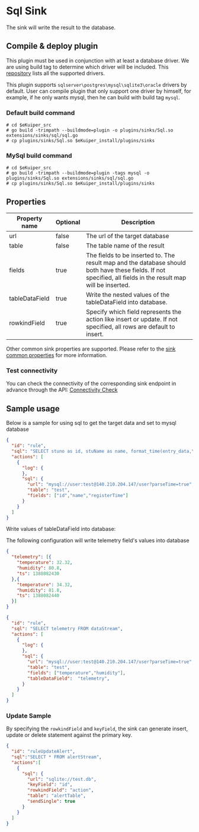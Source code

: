 # Sql Sink

The sink will write the result to the database.

## Compile & deploy plugin

This plugin must be used in conjunction with at least a database driver. We are using build tag to determine which driver will be included.
This [repository](https://github.com/lf-edge/ekuiper/tree/master/extensions/sqldatabase/driver) lists all the supported drivers.

This plugin supports `sqlserver\postgres\mysql\sqlite3\oracle` drivers by default. User can compile plugin that only support one driver by himself,
for example, if he only wants mysql, then he can build with build tag `mysql`.

### Default build command

```shell
# cd $eKuiper_src
# go build -trimpath --buildmode=plugin -o plugins/sinks/Sql.so extensions/sinks/sql/sql.go
# cp plugins/sinks/Sql.so $eKuiper_install/plugins/sinks
```

### MySql build command

```shell
# cd $eKuiper_src
# go build -trimpath --buildmode=plugin -tags mysql -o plugins/sinks/Sql.so extensions/sinks/sql/sql.go
# cp plugins/sinks/Sql.so $eKuiper_install/plugins/sinks
```

## Properties

| Property name  | Optional | Description                                                                                                                                                   |
|----------------|----------|---------------------------------------------------------------------------------------------------------------------------------------------------------------|
| url            | false    | The url of the target database                                                                                                                                |
| table          | false    | The table name of the result                                                                                                                                  |
| fields         | true     | The fields to be inserted to. The result map and the database should both have these fields. If not specified, all fields in the result map will be inserted. |
| tableDataField | true     | Write the nested values of the tableDataField into database.                                                                                                  |
| rowkindField   | true     | Specify which field represents the action like insert or update. If not specified, all rows are default to insert.                                            |

Other common sink properties are supported. Please refer to the [sink common properties](../overview.md#common-properties) for more information.

### Test connectivity

You can check the connectivity of the corresponding sink endpoint in advance through the API: [Connectivity Check](../../../api/restapi/connection.md#connectivity-check)

## Sample usage

Below is a sample for using sql to get the target data and set to mysql database

```json
{
  "id": "rule",
  "sql": "SELECT stuno as id, stuName as name, format_time(entry_data,\"YYYY-MM-dd HH:mm:ss\") as registerTime FROM SqlServerStream",
  "actions": [
    {
      "log": {
      },
      "sql": {
        "url": "mysql://user:test@140.210.204.147/user?parseTime=true",
        "table": "test",
        "fields": ["id","name","registerTime"]
      }
    }
  ]
}
```

Write values of tableDataField into database:

The following configuration will write telemetry field's values into database

```json
{
  "telemetry": [{
    "temperature": 32.32,
    "humidity": 80.8,
    "ts": 1388082430
  },{
    "temperature": 34.32,
    "humidity": 81.8,
    "ts": 1388082440
  }]
}
```

```json lines
{
  "id": "rule",
  "sql": "SELECT telemetry FROM dataStream",
  "actions": [
    {
      "log": {
      },
      "sql": {
        "url": "mysql://user:test@140.210.204.147/user?parseTime=true",
        "table": "test",
        "fields": ["temperature","humidity"],
        "tableDataField":  "telemetry",
      }
    }
  ]
}
```

### Update Sample

By specifying the `rowkindField` and `keyField`, the sink can generate insert, update or delete statement against the primary key.

```json
{
  "id": "ruleUpdateAlert",
  "sql":"SELECT * FROM alertStream",
  "actions":[
    {
      "sql": {
        "url": "sqlite://test.db",
        "keyField": "id",
        "rowkindField": "action",
        "table": "alertTable",
        "sendSingle": true
      }
    }
  ]
}
```
